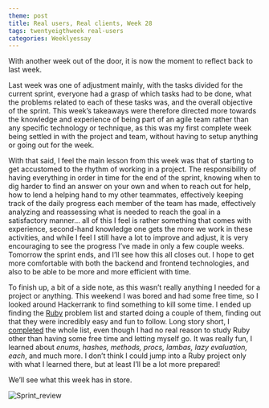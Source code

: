 ```yaml
---
theme: post
title: Real users, Real clients, Week 28
tags: twentyeigthweek real-users
categories: Weeklyessay
---
```


With another week out of the door, it is now the moment to reflect back to last week. 


Last week was one of adjustment mainly, with the tasks divided for the current sprint, everyone had a grasp of which tasks had to be done, what the problems related to each of these tasks was, and the overall objective of the sprint. This week’s takeaways were therefore directed more towards the knowledge and experience of being part of an agile team rather than any specific technology or technique, as this was my first complete week being settled in with the project and team, without having to setup anything or going out for the week.  


With that said, I feel the main lesson from this week was that of starting to get accustomed to the rhythm of working in a project. The responsibility of having everything in order in time for the end of the sprint, knowing when to dig harder to find an answer on your own and when to reach out for help, how to lend a helping hand to my other teammates, effectively keeping track of the daily progress each member of the team has made, effectively analyzing and reassessing what is needed to reach the goal in a satisfactory manner... all of this I feel is rather something that comes with experience, second-hand knowledge one gets the more we work in these activities, and while I feel I still have a lot to improve and adjust, it is very encouraging to see the progress I’ve made in only a few couple weeks. Tomorrow the sprint ends, and I’ll see how this all closes out. I hope to get more comfortable with both the backend and frontend technologies, and also to be able to be more and more efficient with time. 


To finish up, a bit of a side note, as this wasn’t really anything I needed for a project or anything. This weekend I was bored and had some free time, so I looked around Hackerrank to find something to kill some time. I ended up finding the [Ruby](https://www.hackerrank.com/domains/ruby) problem list and started doing a couple of them, finding out that they were incredibly easy and fun to follow. Long story short, I [completed](https://www.linkedin.com/feed/update/urn:li:activity:6924161873479159808/) the whole list, even though I had no real reason to study Ruby other than having some free time and letting myself go. It was really fun, I learned about *enums, hashes, methods, procs, lambas, lazy evaluation, each*, and much more. I don’t think I could jump into a Ruby project only with what I learned there, but at least I’ll be a lot more prepared!  


We’ll see what this week has in store. 


![Sprint_review](https://luis-goncalves.com/content/uploads/2017/07/Sprint-Review-Meeting_luis-goncalves.png) 
